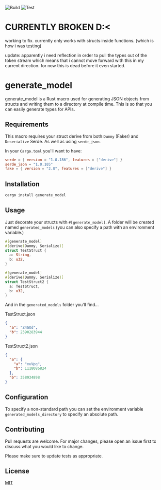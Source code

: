 ![Build](https://github.com/queercat/generate_model/actions/workflows/build.yml/badge.svg)
![Test](https://github.com/queercat/generate_model/actions/workflows/test.yml/badge.svg)

# CURRENTLY BROKEN D:<

working to fix. currently only works with structs inside functions. (which is how i was testing)

update: apparently i need reflection in order to pull the types out of the token stream which means that i cannot move forward with this in my current direction. for now this is dead before it even started.

# generate_model

generate_model is a Rust macro used for generating JSON objects from structs and writing them to a directory at compile time. This is so that you can easily generate types for APIs.

## Requirements

This macro requires your struct derive from both `Dummy` (Faker) and `Deserialize` Serde. As well as using `serde_json`.

In your `Cargo.toml` you'll want to have:

```toml
serde = { version = "1.0.186", features = ["derive"] }
serde_json = "1.0.105"
fake = { version = "2.8", features = ["derive"] }
```

## Installation

```sh
cargo install generate_model
```

## Usage

Just decorate your structs with `#[generate_model]`. A folder will be created named `generated_models` (you can also specify a path with an environment variable.)

```rs
#[generate_model]
#[derive(Dummy, Serialize)]
struct TestStruct {
  a: String,
  b: u32,
}

#[generate_model]
#[derive(Dummy, Serialize)]
struct TestStruct2 {
  a: TestStruct,
  b: u32,
}
```

And in the `generated_models` folder you'll find...

TestStruct.json

```json
{
  "a": "Z4GOd",
  "b": 2390283944
}
```

TestStruct2.json

```json
{
  "a": {
    "a": "xuVpg",
    "b": 1118086824
  },
  "b": 358934898
}
```

## Configuration

To specify a non-standard path you can set the environment variable `generated_models_directory` to specify an absolute path.

## Contributing

Pull requests are welcome. For major changes, please open an issue first
to discuss what you would like to change.

Please make sure to update tests as appropriate.

## License

[MIT](https://choosealicense.com/licenses/mit/)

